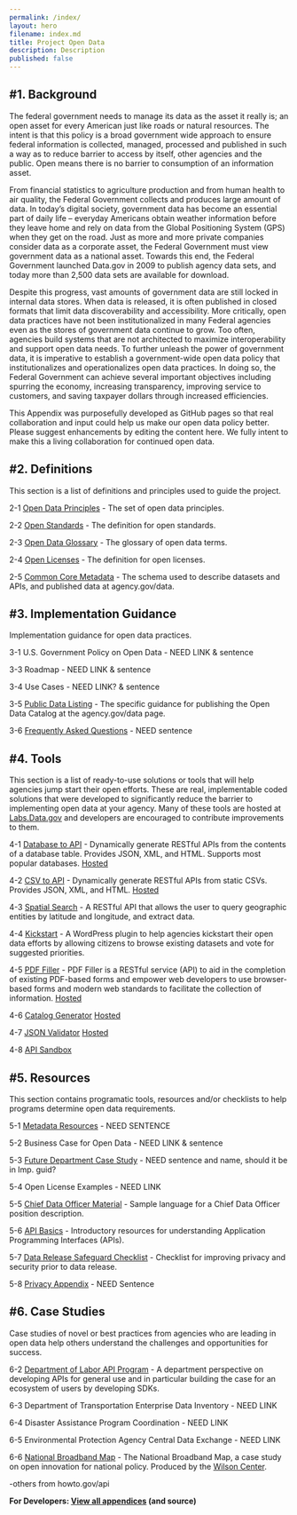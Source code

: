 ```yaml
---
permalink: /index/
layout: hero
filename: index.md
title: Project Open Data
description: Description
published: false
---
```


#1. Background
-------------
The federal government needs to  manage its data as the asset it really is; an open asset for every American just like roads or natural resources. The intent is that this policy is a broad government wide approach to ensure federal information is collected, managed, processed and published in such a way as to reduce barrier to access by itself, other agencies and the public.  Open means there is no barrier to consumption of an information asset.  

From financial statistics to agriculture production and from human health to air quality, the Federal Government collects and produces large amount of data.  In today’s digital society, government data has become an essential part of daily life – everyday Americans obtain weather information before they leave home and rely on data from the Global Positioning System (GPS) when they get on the road.  Just as more and more private companies consider data as a corporate asset, the Federal Government must view government data as a national asset.  Towards this end, the Federal Government launched Data.gov in 2009 to publish agency data sets, and today more than 2,500 data sets are available for download.

Despite this progress, vast amounts of government data are still locked in internal data stores. When data is released, it is often published in closed formats that limit data discoverability and accessibility.  More critically, open data practices have not been institutionalized in many Federal agencies even as the stores of government data continue to grow.  Too often, agencies build systems that are not architected to maximize interoperability and support open data needs.  To further unleash the power of government data, it is imperative to establish a government-wide open data policy that institutionalizes and operationalizes open data practices.  In doing so, the Federal Government can achieve several important objectives including spurring the economy, increasing transparency, improving service to customers, and saving taxpayer dollars through increased efficiencies.

This Appendix was purposefully developed as GitHub pages so that real collaboration and input could help us make our open data policy better.  Please suggest enhancements by editing the content here.  We fully intent to make this a living collaboration for continued open data.


#2. Definitions
--------------
This section is a list of definitions and principles used to guide the project.

2-1 [Open Data Principles](http://project-open-data.github.com/open-data-principles/) - The set of open data principles.

2-2 [Open Standards](http://project-open-data.github.com/open-standards/) - The definition for open standards.

2-3 [Open Data Glossary](http://project-open-data.github.com/glossary/) - The glossary of open data terms.

2-4 [Open Licenses](http://project-open-data.github.com/open-licenses/) - The definition for open licenses.

2-5 [Common Core Metadata](http://project-open-data.github.com/common-core-metadata-schema/) - The schema used to describe datasets and APIs, and published data at agency.gov/data.


#3. Implementation Guidance
----------------
Implementation guidance for open data practices.  

3-1 U.S. Government Policy on Open Data - NEED LINK & sentence

3-3 Roadmap - NEED LINK & sentence

3-4 Use Cases - NEED LINK? & sentence

3-5 [Public Data Listing](http://project-open-data.github.com/open-data-catalog) - The specific guidance for publishing the Open Data Catalog at the agency.gov/data page.

3-6 [Frequently Asked Questions](http://project-open-data.github.com/faq) - NEED sentence



#4. Tools 
-------------
This section is a list of ready-to-use solutions or tools that will help agencies jump start their open efforts.  These are real, implementable coded solutions that were developed to significantly reduce the barrier to implementing open data at your agency.  Many of these tools are hosted at [Labs.Data.gov](http://labs.data.gov) and developers are encouraged to contribute improvements to them.  

4-1 [Database to API](https://github.com/project-open-data/db-to-api) - Dynamically generate RESTful APIs from the contents of a database table. Provides JSON, XML, and HTML. Supports most popular databases. [Hosted]()

4-2 [CSV to API](https://github.com/project-open-data/csv-to-api) - Dynamically generate RESTful APIs from static CSVs. Provides JSON, XML, and HTML.  [Hosted]()

4-3 [Spatial Search](https://github.com/project-open-data/SpatialSearch) - A RESTful API that allows the user to query geographic entities by latitude and longitude, and extract data.

4-4 [Kickstart](https://github.com/project-open-data/kickstart) - A WordPress plugin to help agencies kickstart their open data efforts by allowing citizens to browse existing datasets and vote for suggested priorities.  

4-5 [PDF Filler](https://github.com/project-open-data/pdf-filler) - PDF Filler is a RESTful service (API) to aid in the completion of existing PDF-based forms and empower web developers to use browser-based forms and modern web standards to facilitate the collection of information.  [Hosted]()

4-6 [Catalog Generator](https://github.com/project-open-data/catalog-generator)  [Hosted]()

4-7 [JSON Validator](https://github.com/project-open-data/json-validator)  [Hosted]()

4-8 [API Sandbox]()


#5. Resources
----------------------
This section contains programatic tools, resources and/or checklists to help programs determine open data requirements.

5-1 [Metadata Resources](http://project-open-data.github.com/metadata-resources/) - NEED SENTENCE

5-2 Business Case for Open Data - NEED LINK & sentence

5-3 [Future Department Case Study](http://project-open-data.github.com/Future_CaseStudy/) - NEED sentence and name, should it be in Imp. guid?

5-4 Open License Examples - NEED LINK

5-5 [Chief Data Officer Material](http://project-open-data.github.com/cdo-description/) - Sample language for a Chief Data Officer position description.

5-6 [API Basics](http://project-open-data.github.com/api-basics/) - Introductory resources for understanding Application Programming Interfaces (APIs).

5-7 [Data Release Safeguard Checklist]() - Checklist for improving privacy and security prior to data release.

5-8 [Privacy Appendix]() - NEED Sentence


#6. Case Studies
----------------
Case studies of novel or best practices from agencies who are leading in open data help others understand the challenges and opportunities for success.

6-2 [Department of Labor API Program](http://project-open-data.github.com/Labor_OpenData_CaseStudy/) - A department perspective on developing APIs for general use and in particular building the case for an ecosystem of users by developing SDKs.

6-3 Department of Transportation Enterprise Data Inventory - NEED LINK

6-4 Disaster Assistance Program Coordination - NEED LINK

6-5 Environmental Protection Agency Central Data Exchange - NEED LINK

6-6 [National Broadband Map](http://www.wilsoncenter.org/sites/default/files/National%20Broadband%20Map%20Wilson%20Center%20Case%20Study.pdf) - The National Broadband Map, a case study on open innovation for national policy.  Produced by the [Wilson Center](http://www.wilsoncenter.org/).


-others from howto.gov/api


**For Developers: [View all appendices](http://github.com/project-open-data/) (and source)**